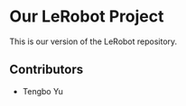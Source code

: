# Our LeRobot Project

This is our version of the LeRobot repository.

## Contributors

- Tengbo Yu
